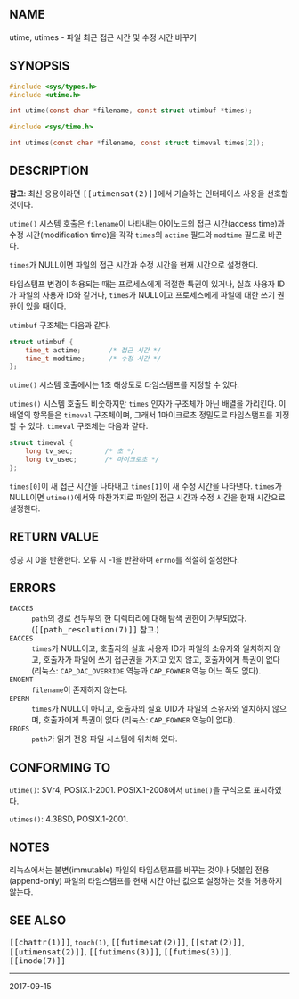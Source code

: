 ## NAME

utime, utimes - 파일 최근 접근 시간 및 수정 시간 바꾸기

## SYNOPSIS

```c
#include <sys/types.h>
#include <utime.h>

int utime(const char *filename, const struct utimbuf *times);

#include <sys/time.h>

int utimes(const char *filename, const struct timeval times[2]);
```

## DESCRIPTION

**참고**: 최신 응용이라면 <tt>[[utimensat(2)]]</tt>에서 기술하는 인터페이스 사용을 선호할 것이다.

`utime()` 시스템 호출은 `filename`이 나타내는 아이노드의 접근 시간(access time)과 수정 시간(modification time)을 각각 `times`의 `actime` 필드와 `modtime` 필드로 바꾼다.

`times`가 NULL이면 파일의 접근 시간과 수정 시간을 현재 시간으로 설정한다.

타임스탬프 변경이 허용되는 때는 프로세스에게 적절한 특권이 있거나, 실효 사용자 ID가 파일의 사용자 ID와 같거나, `times`가 NULL이고 프로세스에게 파일에 대한 쓰기 권한이 있을 때이다.

`utimbuf` 구조체는 다음과 같다.

```c
struct utimbuf {
    time_t actime;       /* 접근 시간 */
    time_t modtime;      /* 수정 시간 */
};
```

`utime()` 시스템 호출에서는 1초 해상도로 타임스탬프를 지정할 수 있다.

`utimes()` 시스템 호출도 비숫하지만 `times` 인자가 구조체가 아닌 배열을 가리킨다. 이 배열의 항목들은 `timeval` 구조체이며, 그래서 1마이크로초 정밀도로 타임스탬프를 지정할 수 있다. `timeval` 구조체는 다음과 같다.

```c
struct timeval {
    long tv_sec;        /* 초 */
    long tv_usec;       /* 마이크로초 */
};
```

`times[0]`이 새 접근 시간을 나타내고 `times[1]`이 새 수정 시간을 나타낸다. `times`가 NULL이면 `utime()`에서와 마찬가지로 파일의 접근 시간과 수정 시간을 현재 시간으로 설정한다.

## RETURN VALUE

성공 시 0을 반환한다. 오류 시 -1을 반환하며 `errno`를 적절히 설정한다.

## ERRORS

<dl>
<dt><code>EACCES</code></dt>
<dd><code>path</code>의 경로 선두부의 한 디렉터리에 대해 탐색 권한이 거부되었다. (<tt>[[path_resolution(7)]]</tt> 참고.)</dd>
<dt><code>EACCES</code></dt>
<dd><code>times</code>가 NULL이고, 호출자의 실효 사용자 ID가 파일의 소유자와 일치하지 않고, 호출자가 파일에 쓰기 접근권을 가지고 있지 않고, 호출자에게 특권이 없다 (리눅스: <code>CAP_DAC_OVERRIDE</code> 역능과 <code>CAP_FOWNER</code> 역능 어느 쪽도 없다).</dd>
<dt><code>ENOENT</code></dt>
<dd><code>filename</code>이 존재하지 않는다.</dd>
<dt><code>EPERM</code></dt>
<dd><code>times</code>가 NULL이 아니고, 호출자의 실효 UID가 파일의 소유자와 일치하지 않으며, 호출자에게 특권이 없다 (리눅스: <code>CAP_FOWNER</code> 역능이 없다).</dd>
<dt><code>EROFS</code></dt>
<dd><code>path</code>가 읽기 전용 파일 시스템에 위치해 있다.</dd>
</dl>

## CONFORMING TO

`utime()`: SVr4, POSIX.1-2001. POSIX.1-2008에서 `utime()`을 구식으로 표시하였다.

`utimes()`: 4.3BSD, POSIX.1-2001.

## NOTES

리눅스에서는 불변(immutable) 파일의 타임스탬프를 바꾸는 것이나 덧붙임 전용(append-only) 파일의 타임스탬프를 현재 시간 아닌 값으로 설정하는 것을 허용하지 않는다.

## SEE ALSO

<tt>[[chattr(1)]]</tt>, `touch(1)`, <tt>[[futimesat(2)]]</tt>, <tt>[[stat(2)]]</tt>, <tt>[[utimensat(2)]]</tt>, <tt>[[futimens(3)]]</tt>, <tt>[[futimes(3)]]</tt>, <tt>[[inode(7)]]</tt>

----

2017-09-15
